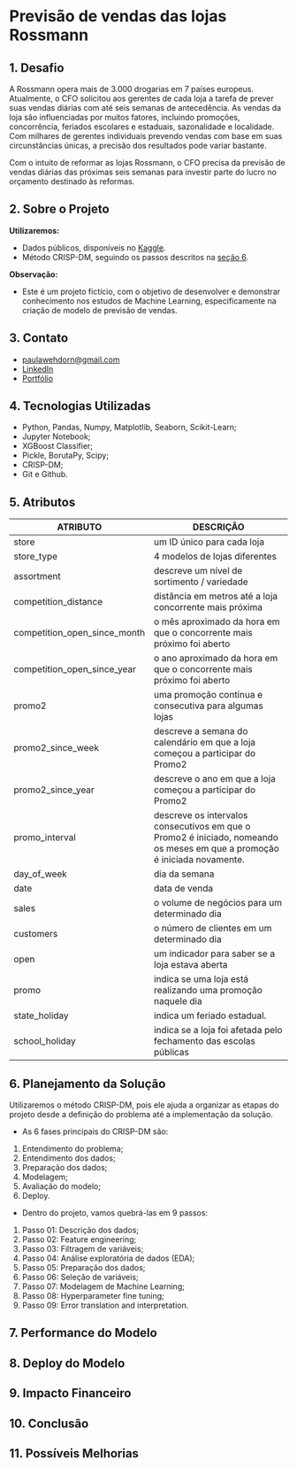 # Previsão de vendas das lojas Rossmann

## 1. Desafio
A Rossmann opera mais de 3.000 drogarias em 7 países europeus. Atualmente, o CFO solicitou aos gerentes de cada loja a tarefa de prever suas vendas diárias com até seis semanas de antecedência. As vendas da loja são influenciadas por muitos fatores, incluindo promoções, concorrência, feriados escolares e estaduais, sazonalidade e localidade. Com milhares de gerentes individuais prevendo vendas com base em suas circunstâncias únicas, a precisão dos resultados pode variar bastante.

Com o intuito de reformar as lojas Rossmann, o CFO precisa da previsão de vendas diárias das próximas seis semanas para investir parte do lucro no orçamento destinado às reformas. 

## 2. Sobre o Projeto
**Utilizaremos:**
- Dados públicos, disponíveis no [Kaggle](https://www.kaggle.com/c/rossmann-store-sales).
- Método CRISP-DM, seguindo os passos descritos na [seção 6](#planejamento-da-solução).

**Observação:** 
* Este é um projeto fictício, com o objetivo de desenvolver e demonstrar conhecimento nos estudos de Machine Learning, especificamente na criação de modelo de previsão de vendas.

## 3. Contato
- paulawehdorn@gmail.com
- [LinkedIn](https://www.linkedin.com/in/paulawehdorn/)
- [Portfólio](https://paulawehdorn.github.io/portfolio_projetos/)

## 4. Tecnologias Utilizadas
- Python, Pandas, Numpy, Matplotlib, Seaborn, Scikit-Learn;
- Jupyter Notebook;
- XGBoost Classifier;
- Pickle, BorutaPy, Scipy;
- CRISP-DM;
- Git e Github.

## 5. Atributos
ATRIBUTO | DESCRIÇÃO 
-- | -- 
store | um ID único para cada loja
store_type | 4 modelos de lojas diferentes
assortment | descreve um nível de sortimento / variedade
competition_distance | distância em metros até a loja concorrente mais próxima
competition_open_since_month | o mês aproximado da hora em que o concorrente mais próximo foi aberto
competition_open_since_year | o ano aproximado da hora em que o concorrente mais próximo foi aberto
promo2 | uma promoção contínua e consecutiva para algumas lojas
promo2_since_week | descreve a semana do calendário em que a loja começou a participar do Promo2
promo2_since_year | descreve o ano em que a loja começou a participar do Promo2
promo_interval | descreve os intervalos consecutivos em que o Promo2 é iniciado, nomeando os meses em que a promoção é iniciada novamente.
day_of_week | dia da semana
date | data de venda
sales | o volume de negócios para um determinado dia
customers | o número de clientes em um determinado dia
open | um indicador para saber se a loja estava aberta
promo | indica se uma loja está realizando uma promoção naquele dia
state_holiday | indica um feriado estadual.
school_holiday | indica se a loja foi afetada pelo fechamento das escolas públicas

## 6. Planejamento da Solução <a id="planejamento-da-solução"></a>

Utilizaremos o método CRISP-DM, pois ele ajuda a organizar as etapas do projeto desde a definição do problema até a implementação da solução.

* As 6 fases principais do CRISP-DM são: 

1. Entendimento do problema;
2. Entendimento dos dados;
3. Preparação dos dados;
4. Modelagem;
5. Avaliação do modelo;
6. Deploy.

* Dentro do projeto, vamos quebrá-las em 9 passos:

1. Passo 01: Descrição dos dados;
2. Passo 02: Feature engineering;
3. Passo 03: Filtragem de variáveis;
4. Passo 04: Análise exploratória de dados (EDA);
5. Passo 05: Preparação dos dados;
6. Passo 06: Seleção de variáveis;
7. Passo 07: Modelagem de Machine Learning;
8. Passo 08: Hyperparameter fine tuning;
9. Passo 09: Error translation and interpretation.

## 7. Performance do Modelo

## 8. Deploy do Modelo

## 9. Impacto Financeiro

## 10. Conclusão

## 11. Possíveis Melhorias
